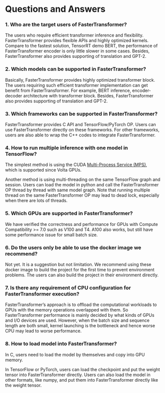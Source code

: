 # Questions and Answers #

### 1. Who are the target users of FasterTransformer? ###

The users who require efficient transformer inference and flexibility. FasterTransformer provides flexible APIs and highly optimized kernels. Compare to the fastest solution, TensorRT demo BERT, the performance of FasterTransformer encoder is only little slower in some cases. Besides, FasterTransformer also provides supporting of translation and GPT-2. 

### 2. Which models can be supported in FasterTransformer? ###

Basically, FasterTransformer provides highly optimized transformer block. The users requiring such efficient transformer implementation can get benefit from FasterTransformer. For example, BERT inference, encoder-decoder architecture with transformer block. Besides, FasterTransformer also provides supporting of translation and GPT-2. 

### 3. Which frameworks can be supported in FasterTransformer? ###

FasterTransformer provides C API and TensorFlow/PyTorch OP. Users can use FasterTransformer directly on these frameworks. For other frameworks, users are also able to wrap the C++ codes to integrate FasterTransformer.

### 4. How to run multiple inference with one model in TensorFlow? ###

The simplest method is using the CUDA [Multi-Process Service (MPS)]( https://docs.nvidia.com/deploy/pdf/CUDA_Multi_Process_Service_Overview.pdf), which is supported since Volta GPUs. 

Another method is using multi-threading on the same TensorFlow graph and session. Users can load the model in python and call the FasterTransformer OP thread by thread with same model graph. Note that running multiple thread on the same FasterTransformer OP may lead to dead lock, especially when there are lots of threads. 

### 5. Which GPUs are supported in FasterTransformer? ###

We have verified the correctness and performance for GPUs with Compute Compatibility >= 7.0 such as V100 and T4. A100 also works, but still have some performance issue for small batch size.

### 6. Do the users only be able to use the docker image we recommend? ###

Not yet. It is a suggestion but not limitation. We recommend using these docker image to build the project for the first time to prevent environment problems. The users can also build the project in their environment directly. 

### 7. Is there any requirement of CPU configuration for FasterTransformer execution? ###

FasterTransformer’s approach is to offload the computational workloads to GPUs with the memory operations overlapped with them. So FasterTransformer performance is mainly decided by what kinds of GPUs and I/O devices are used. However, when the batch size and sequence length are both small, kernel launching is the bottleneck and hence worse CPU may lead to worse performance.

### 8. How to load model into FasterTransformer? ###

In C, users need to load the model by themselves and copy into GPU memory. 

In TensorFlow or PyTorch, users can load the checkpoint and put the weight tensor into FasterTransformer directly. Users can also load the model in other formats, like numpy, and put them into FasterTransformer directly like the weight tensor. 


